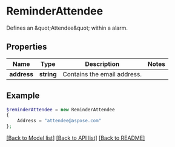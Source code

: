 # ReminderAttendee

Defines an \&quot;Attendee\&quot; within a alarm.

## Properties
Name | Type | Description | Notes
---- | ---- | ----------- | -----
**address** | **string** | Contains the email address. | 



## Example
```php
$reminderAttendee = new ReminderAttendee
{
    Address = "attendee@aspose.com"
};
```


[[Back to Model list]](README.md#documentation-for-models) [[Back to API list]](README.md#documentation-for-api-endpoints) [[Back to README]](README.md)

